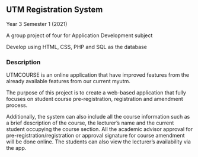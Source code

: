 ## UTM Registration System
Year 3 Semester 1 (2021)

A group project of four for Application Development subject

Develop using HTML, CSS, PHP and SQL as the database

### Description
UTMCOURSE is an online application that have improved features from the already available features from our current myutm. 

The purpose of this project is to create a web-based application that fully focuses on student course pre-registration, registration and amendment process. 

Additionally, the system can also include all the course information such as a brief description of the course, the lecturer’s name and the current student occupying the course section. All the academic advisor approval for pre-registration/registration or approval signature for course amendment will be done online. The students can also view the lecturer’s availability via the app. 
